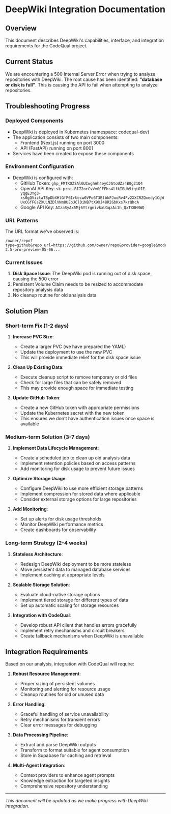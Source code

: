 # DeepWiki Integration Documentation

## Overview
This document describes DeepWiki's capabilities, interface, and integration requirements for the CodeQual project.

## Current Status
We are encountering a 500 Internal Server Error when trying to analyze repositories with DeepWiki. The root cause has been identified: **"database or disk is full"**. This is causing the API to fail when attempting to analyze repositories.

## Troubleshooting Progress

### Deployed Components
- DeepWiki is deployed in Kubernetes (namespace: codequal-dev)
- The application consists of two main components:
  - Frontend (Next.js) running on port 3000
  - API (FastAPI) running on port 8001
- Services have been created to expose these components

### Environment Configuration
- DeepWiki is configured with:
  - GitHub Token: `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`
  - OpenAI API Key: `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`
  - Google API Key: `AIzaSyAx5Mj6YtrgnivkxUGqzAi1h_QxTX0HNWQ`

### URL Patterns
The URL format we've observed is:
```
/owner/repo?type=github&repo_url=https://github.com/owner/repo&provider=google&model=gemini-2.5-pro-preview-05-06...
```

### Current Issues
1. **Disk Space Issue**: The DeepWiki pod is running out of disk space, causing the 500 error
2. Persistent Volume Claim needs to be resized to accommodate repository analysis data
3. No cleanup routine for old analysis data

## Solution Plan

### Short-term Fix (1-2 days)

1. **Increase PVC Size**:
   - Create a larger PVC (we have prepared the YAML)
   - Update the deployment to use the new PVC
   - This will provide immediate relief for the disk space issue

2. **Clean Up Existing Data**:
   - Execute cleanup script to remove temporary or old files
   - Check for large files that can be safely removed
   - This may provide enough space for immediate testing

3. **Update GitHub Token**:
   - Create a new GitHub token with appropriate permissions
   - Update the Kubernetes secret with the new token
   - This ensures we don't have authentication issues once space is available

### Medium-term Solution (3-7 days)

1. **Implement Data Lifecycle Management**:
   - Create a scheduled job to clean up old analysis data
   - Implement retention policies based on access patterns
   - Add monitoring for disk usage to prevent future issues

2. **Optimize Storage Usage**:
   - Configure DeepWiki to use more efficient storage patterns
   - Implement compression for stored data where applicable
   - Consider external storage options for large repositories

3. **Add Monitoring**:
   - Set up alerts for disk usage thresholds
   - Monitor DeepWiki performance metrics
   - Create dashboards for observability

### Long-term Strategy (2-4 weeks)

1. **Stateless Architecture**:
   - Redesign DeepWiki deployment to be more stateless
   - Move persistent data to managed database services
   - Implement caching at appropriate levels

2. **Scalable Storage Solution**:
   - Evaluate cloud-native storage options
   - Implement tiered storage for different types of data
   - Set up automatic scaling for storage resources

3. **Integration with CodeQual**:
   - Develop robust API client that handles errors gracefully
   - Implement retry mechanisms and circuit breakers
   - Create fallback mechanisms when DeepWiki is unavailable

## Integration Requirements

Based on our analysis, integration with CodeQual will require:

1. **Robust Resource Management**:
   - Proper sizing of persistent volumes
   - Monitoring and alerting for resource usage
   - Cleanup routines for old or unused data

2. **Error Handling**:
   - Graceful handling of service unavailability
   - Retry mechanisms for transient errors
   - Clear error messages for debugging

3. **Data Processing Pipeline**:
   - Extract and parse DeepWiki outputs
   - Transform to format suitable for agent consumption
   - Store in Supabase for caching and retrieval

4. **Multi-Agent Integration**:
   - Context providers to enhance agent prompts
   - Knowledge extraction for targeted insights
   - Comprehensive repository understanding

---

*This document will be updated as we make progress with DeepWiki integration.*
